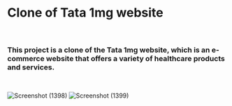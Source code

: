 <h1 >Clone of Tata 1mg website</h1>
</br>

<h3>This project is a clone of the Tata 1mg website, which is an e-commerce website that offers a variety of healthcare products and services. </h3>
</br>

![Screenshot (1398)](https://user-images.githubusercontent.com/111503473/229414367-a266080c-173b-4ba8-bf13-ad2014e740a9.png)
![Screenshot (1399)](https://user-images.githubusercontent.com/111503473/229414517-a4dfdcb1-14a7-4e02-8049-eb11d1ef194f.png)
